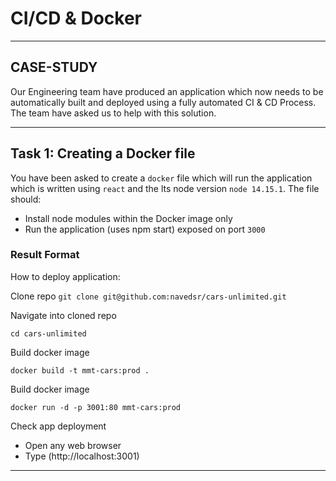 # CI/CD & Docker
---

## CASE-STUDY
Our Engineering team have produced an application which now needs to be automatically built and deployed using a fully automated CI & CD Process. The team have asked us to help with this solution.

---

## Task 1: Creating a Docker file

You have been asked to create a `docker` file which will run the application which is written using `react` and the lts node version `node 14.15.1`. The file should:
  - Install node modules within the Docker image only
  - Run the application (uses npm start) exposed on port `3000`
  
### Result Format

How to deploy application:

Clone repo
`git clone git@github.com:navedsr/cars-unlimited.git`

Navigate into cloned repo

`cd cars-unlimited`

Build docker image

`docker build -t mmt-cars:prod .`

Build docker image

`docker run -d -p 3001:80 mmt-cars:prod`

Check app deployment
  - Open any web browser
  - Type (http://localhost:3001)

---
